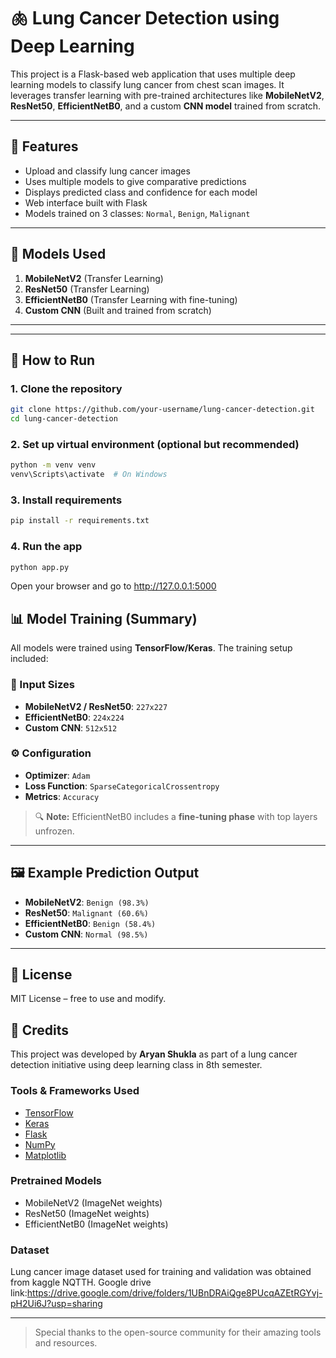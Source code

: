 # 🫁 Lung Cancer Detection using Deep Learning

This project is a Flask-based web application that uses multiple deep learning models to classify lung cancer from chest scan images. It leverages transfer learning with pre-trained architectures like **MobileNetV2**, **ResNet50**, **EfficientNetB0**, and a custom **CNN model** trained from scratch.

---

## 🚀 Features

- Upload and classify lung cancer images
- Uses multiple models to give comparative predictions
- Displays predicted class and confidence for each model
- Web interface built with Flask
- Models trained on 3 classes: `Normal`, `Benign`, `Malignant`

---

## 🧠 Models Used

1. **MobileNetV2** (Transfer Learning)
2. **ResNet50** (Transfer Learning)
3. **EfficientNetB0** (Transfer Learning with fine-tuning)
4. **Custom CNN** (Built and trained from scratch)

---

---

## 🧪 How to Run

### 1. Clone the repository

```bash
git clone https://github.com/your-username/lung-cancer-detection.git
cd lung-cancer-detection
```

### 2. Set up virtual environment (optional but recommended)

```bash
python -m venv venv
venv\Scripts\activate  # On Windows
```

### 3. Install requirements

```bash
pip install -r requirements.txt
```

### 4. Run the app

```bash
python app.py
```

Open your browser and go to <http://127.0.0.1:5000>

## 📊 Model Training (Summary)

All models were trained using **TensorFlow/Keras**. The training setup included:

### 🔧 Input Sizes

- **MobileNetV2 / ResNet50**: `227x227`
- **EfficientNetB0**: `224x224`
- **Custom CNN**: `512x512`

### ⚙️ Configuration

- **Optimizer**: `Adam`
- **Loss Function**: `SparseCategoricalCrossentropy`
- **Metrics**: `Accuracy`

> 🔍 **Note:** EfficientNetB0 includes a **fine-tuning phase** with top layers unfrozen.

---

## 🖼️ Example Prediction Output

- **MobileNetV2**: `Benign (98.3%)`
- **ResNet50**: `Malignant (60.6%)`
- **EfficientNetB0**: `Benign (58.4%)`
- **Custom CNN**: `Normal (98.5%)`

---

## 🧾 License

MIT License – free to use and modify.

## 🙌 Credits

This project was developed by **Aryan Shukla** as part of a lung cancer detection initiative using deep learning class in 8th semester.

### Tools & Frameworks Used

- [TensorFlow](https://www.tensorflow.org/)
- [Keras](https://keras.io/)
- [Flask](https://flask.palletsprojects.com/)
- [NumPy](https://numpy.org/)
- [Matplotlib](https://matplotlib.org/) 

### Pretrained Models

- MobileNetV2 (ImageNet weights)
- ResNet50 (ImageNet weights)
- EfficientNetB0 (ImageNet weights)

### Dataset

Lung cancer image dataset used for training and validation was obtained from kaggle NQTTH. 
Google drive link:<https://drive.google.com/drive/folders/1UBnDRAiQge8PUcqAZEtRGYvj-pH2Ui6J?usp=sharing> 

---

> Special thanks to the open-source community for their amazing tools and resources.
